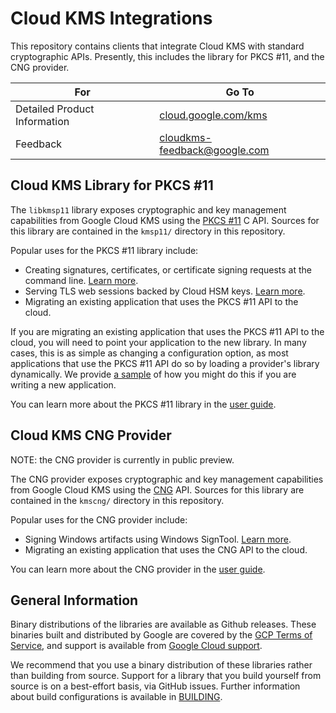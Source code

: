 # Cloud KMS Integrations

This repository contains clients that integrate Cloud KMS with standard
cryptographic APIs. Presently, this includes the library for PKCS #11, and the
CNG provider.

For                          | Go To
---------------------------- | -----
Detailed Product Information | [cloud.google.com/kms](https://cloud.google.com/kms)
Feedback                     | cloudkms-feedback@google.com

## Cloud KMS Library for PKCS #11

The `libkmsp11` library exposes cryptographic and key management capabilities
from Google Cloud KMS using the
[PKCS #11](http://docs.oasis-open.org/pkcs11/pkcs11-base/v2.40/pkcs11-base-v2.40.html)
C API. Sources for this library are contained in the `kmsp11/` directory in this
repository.

Popular uses for the PKCS #11 library include:

* Creating signatures, certificates, or certificate signing requests at the
  command line. [Learn more](kmsp11/docs/openssl_setup.md).
* Serving TLS web sessions backed by Cloud HSM keys.
  [Learn more](kmsp11/docs/apache_ssl_setup.md).
* Migrating an existing application that uses the PKCS #11 API to the cloud.

If you are migrating an existing application that uses the PKCS #11 API to the
cloud, you will need to point your application to the new library. In many
cases, this is as simple as changing a configuration option, as most
applications that use the PKCS #11 API do so by loading a provider's library
dynamically. We provide [a sample](kmsp11/sample/sample.c) of how you might do
this if you are writing a new application.

You can learn more about the PKCS #11 library in the
[user guide](kmsp11/docs/user_guide.md).

## Cloud KMS CNG Provider

NOTE: the CNG provider is currently in public preview.

The CNG provider exposes cryptographic and key management capabilities
from Google Cloud KMS using the
[CNG](https://learn.microsoft.com/en-us/windows/win32/seccng/cng-portal) API.
Sources for this library are contained in the `kmscng/` directory in this
repository.

Popular uses for the CNG provider include:

* Signing Windows artifacts using Windows SignTool.
  [Learn more](https://cloud.google.com/kms/docs/reference/cng-signtool).
* Migrating an existing application that uses the CNG API to the cloud.

You can learn more about the CNG provider in the
[user guide](kmscng/docs/user_guide.md).

## General Information

Binary distributions of the libraries are available as Github releases. These
binaries built and distributed by Google are covered by the
[GCP Terms of Service](https://cloud.google.com/terms), and support is available
from [Google Cloud support](https://cloud.google.com/support-hub).

We recommend that you use a binary distribution of these libraries rather than
building from source.  Support for a library that you build yourself from source
is on a best-effort basis, via GitHub issues. Further information about
build configurations is available in [BUILDING](BUILDING.md).
